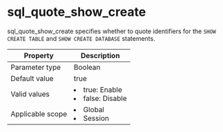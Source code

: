 sql_quote_show_create
==========================================
<!-- # docslug#/oceanbase-database/oceanbase-database/V4.0.0/sql_quote_show_create-1-2-3-4 -->
sql_quote_show_create specifies whether to quote identifiers for the `SHOW CREATE TABLE` and `SHOW CREATE DATABASE` statements.


| **Property**     | **Description** |
|------------------|---------------------------------------------------------------------------------------------------------------|
| Parameter type   | Boolean |
| Default value    | true |
| Valid values     | <li> true: Enable   <li> false: Disable |
| Applicable scope | <li> Global   <li> Session |



